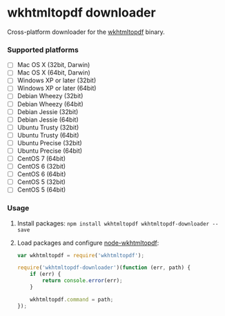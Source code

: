 # wkhtmltopdf downloader

Cross-platform downloader for the [wkhtmltopdf][wkhtmltopdf] binary.

### Supported platforms

- [ ] Mac OS X (32bit, Darwin)
- [ ] Mac OS X (64bit, Darwin)
- [ ] Windows XP or later (32bit)
- [ ] Windows XP or later (64bit)
- [ ] Debian Wheezy (32bit)
- [ ] Debian Wheezy (64bit)
- [ ] Debian Jessie (32bit)
- [ ] Debian Jessie (64bit)
- [ ] Ubuntu Trusty (32bit)
- [ ] Ubuntu Trusty (64bit)
- [ ] Ubuntu Precise (32bit)
- [ ] Ubuntu Precise (64bit)
- [ ] CentOS 7 (64bit)
- [ ] CentOS 6 (32bit)
- [ ] CentOS 6 (64bit)
- [ ] CentOS 5 (32bit)
- [ ] CentOS 5 (64bit)

### Usage

1. Install packages: `npm install wkhtmltopdf wkhtmltopdf-downloader --save`

2. Load packages and configure [node-wkhtmltopdf][node-wkhtmltopdf]:

	```js
	var wkhtmltopdf = require('wkhtmltopdf');

	require('wkhtmltopdf-downloader')(function (err, path) {
		if (err) {
			return console.error(err);
		}

		wkhtmltopdf.command = path;
	});
	```

[wkhtmltopdf]: http://wkhtmltopdf.org/
[node-wkhtmltopdf]: https://www.npmjs.com/package/wkhtmltopdf
